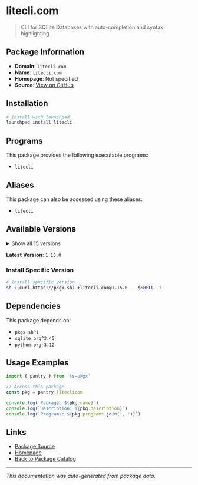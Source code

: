 # litecli.com

> CLI for SQLite Databases with auto-completion and syntax highlighting

## Package Information

- **Domain**: `litecli.com`
- **Name**: `litecli.com`
- **Homepage**: Not specified
- **Source**: [View on GitHub](https://github.com/pkgxdev/pantry/tree/main/projects/litecli.com/package.yml)

## Installation

```bash
# Install with launchpad
launchpad install litecli
```

## Programs

This package provides the following executable programs:

- `litecli`

## Aliases

This package can also be accessed using these aliases:

- `litecli`

## Available Versions

<details>
<summary>Show all 15 versions</summary>

- `1.15.0`, `1.14.4`, `1.14.3`, `1.14.2`, `1.14.1`
- `1.14.0`, `1.13.2`, `1.13.0`, `1.12.4`, `1.12.3`
- `1.12.2`, `1.11.1`, `1.11.0`, `1.10.1`, `1.10.0`

</details>

**Latest Version**: `1.15.0`

### Install Specific Version

```bash
# Install specific version
sh <(curl https://pkgx.sh) +litecli.com@1.15.0 -- $SHELL -i
```

## Dependencies

This package depends on:

- `pkgx.sh^1`
- `sqlite.org^3.45`
- `python.org~3.12`

## Usage Examples

```typescript
import { pantry } from 'ts-pkgx'

// Access this package
const pkg = pantry.liteclicom

console.log(`Package: ${pkg.name}`)
console.log(`Description: ${pkg.description}`)
console.log(`Programs: ${pkg.programs.join(', ')}`)
```

## Links

- [Package Source](https://github.com/pkgxdev/pantry/tree/main/projects/litecli.com/package.yml)
- [Homepage](#)
- [Back to Package Catalog](../package-catalog.md)

---

*This documentation was auto-generated from package data.*
